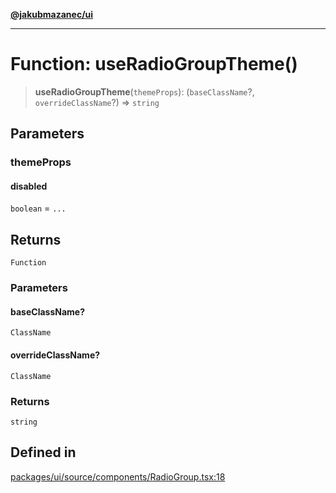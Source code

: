 [**@jakubmazanec/ui**](../README.md)

---

# Function: useRadioGroupTheme()

> **useRadioGroupTheme**(`themeProps`): (`baseClassName`?, `overrideClassName`?) => `string`

## Parameters

### themeProps

#### disabled

`boolean` = `...`

## Returns

`Function`

### Parameters

#### baseClassName?

`ClassName`

#### overrideClassName?

`ClassName`

### Returns

`string`

## Defined in

[packages/ui/source/components/RadioGroup.tsx:18](https://github.com/jakubmazanec/tools/blob/a4967209f10f2b04ade958bd873ac46f1290cee7/packages/ui/source/components/RadioGroup.tsx#L18)
